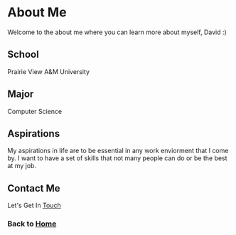 # About Me

Welcome to the about me where you can learn more about myself, David :)

## School

Prairie View A&M University

## Major

Computer Science

## Aspirations

My aspirations in life are to be essential in any work enviorment that I come by. I want to have a set of skills that not many people can do or be the best at my job.

## Contact Me

Let's Get In [Touch](/contact/)

### Back to [Home](/)
